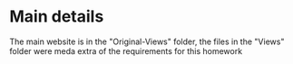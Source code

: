 # Main details
The main website is in the "Original-Views" folder, the files in the "Views" folder were meda extra of the requirements for this homework